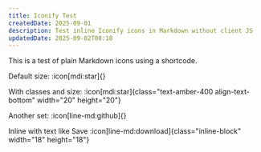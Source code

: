 ```yaml
---
title: Iconify Test
createdDate: 2025-09-01
description: Test inline Iconify icons in Markdown without client JS
updatedDate: 2025-09-02T00:18
---
```


This is a test of plain Markdown icons using a shortcode.

Default size: :icon[mdi:star]{}

With classes and size: :icon[mdi:star]{class="text-amber-400 align-text-bottom" width="20" height="20"}

Another set: :icon[line-md:github]{}

Inline with text like Save :icon[line-md:download]{class="inline-block" width="18" height="18"}
